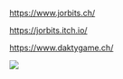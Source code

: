 https://www.jorbits.ch/

https://jorbits.itch.io/

https://www.daktygame.ch/

![](https://img.itch.zone/aW1hZ2UvMjAwNDM1LzE0OTk5MTguanBn/original/VrHBYu.jpg)
